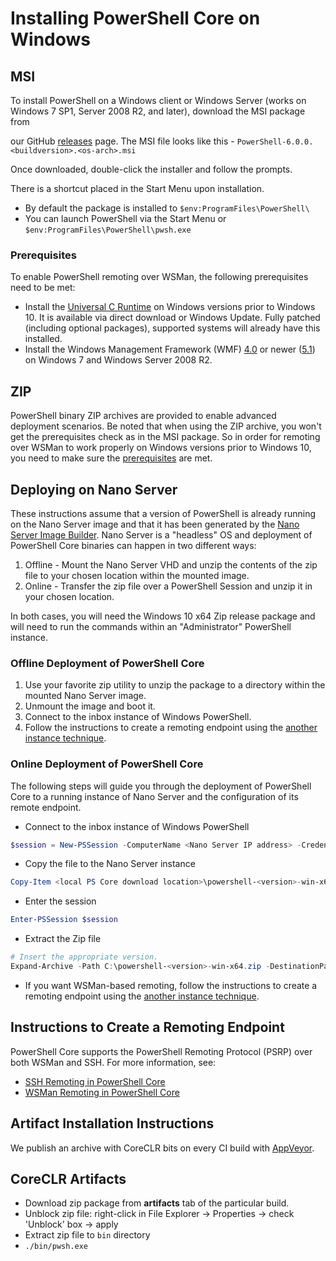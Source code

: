 # Installing PowerShell Core on Windows

## MSI

To install PowerShell on a Windows client or Windows Server (works on Windows 7 SP1, Server 2008 R2, and later), download the MSI package from
<!-- TODO: either the Download Center or -->
our GitHub [releases][] page.
The MSI file looks like this - `PowerShell-6.0.0.<buildversion>.<os-arch>.msi`

Once downloaded, double-click the installer and follow the prompts.

There is a shortcut placed in the Start Menu upon installation.

* By default the package is installed to `$env:ProgramFiles\PowerShell\`
* You can launch PowerShell via the Start Menu or `$env:ProgramFiles\PowerShell\pwsh.exe`

### Prerequisites

To enable PowerShell remoting over WSMan, the following prerequisites need to be met:

* Install the [Universal C Runtime](https://www.microsoft.com/download/details.aspx?id=50410) on Windows versions prior to Windows 10.
  It is available via direct download or Windows Update.
  Fully patched (including optional packages), supported systems will already have this installed.
* Install the Windows Management Framework (WMF) [4.0](https://www.microsoft.com/download/details.aspx?id=40855)
  or newer ([5.1](https://www.microsoft.com/download/details.aspx?id=54616)) on Windows 7 and Windows Server 2008 R2.

## ZIP

PowerShell binary ZIP archives are provided to enable advanced deployment scenarios.
Be noted that when using the ZIP archive, you won't get the prerequisites check as in the MSI package.
So in order for remoting over WSMan to work properly on Windows versions prior to Windows 10,
you need to make sure the [prerequisites](#prerequisites) are met.

## Deploying on Nano Server

These instructions assume that a version of PowerShell is already running on the Nano Server image and that it has been generated by the [Nano Server Image Builder](https://technet.microsoft.com/windows-server-docs/get-started/deploy-nano-server).
Nano Server is a "headless" OS and deployment of PowerShell Core binaries can happen in two different ways:

1. Offline - Mount the Nano Server VHD and unzip the contents of the zip file to your chosen location within the mounted image.
1. Online - Transfer the zip file over a PowerShell Session and unzip it in your chosen location.

In both cases, you will need the Windows 10 x64 Zip release package and will need to run the commands within an "Administrator" PowerShell instance.

### Offline Deployment of PowerShell Core

1. Use your favorite zip utility to unzip the package to a directory within the mounted Nano Server image.
1. Unmount the image and boot it.
1. Connect to the inbox instance of Windows PowerShell.
1. Follow the instructions to create a remoting endpoint using the [another instance technique](#executed-by-another-instance-of-powershell-on-behalf-of-the-instance-that-it-will-register).

### Online Deployment of PowerShell Core

The following steps will guide you through the deployment of PowerShell Core to a running instance of Nano Server and the configuration of its remote endpoint.

* Connect to the inbox instance of Windows PowerShell

```powershell
$session = New-PSSession -ComputerName <Nano Server IP address> -Credential <An Administrator account on the system>
```

* Copy the file to the Nano Server instance

```powershell
Copy-Item <local PS Core download location>\powershell-<version>-win-x64.zip c:\ -ToSession $session
```

* Enter the session

```powershell
Enter-PSSession $session
```

* Extract the Zip file

```powershell
# Insert the appropriate version.
Expand-Archive -Path C:\powershell-<version>-win-x64.zip -DestinationPath "C:\PowerShellCore_<version>"
```

* If you want WSMan-based remoting, follow the instructions to create a remoting endpoint using the [another instance technique](../core-powershell/WSMan-Remoting-in-PowerShell-Core.md#executed-by-another-instance-of-powershell-on-behalf-of-the-instance-that-it-will-register).

## Instructions to Create a Remoting Endpoint

PowerShell Core supports the PowerShell Remoting Protocol (PSRP) over both WSMan and SSH. For more information, see:

* [SSH Remoting in PowerShell Core][ssh-remoting]
* [WSMan Remoting in PowerShell Core][wsman-remoting]

## Artifact Installation Instructions

We publish an archive with CoreCLR bits on every CI build with [AppVeyor][].

## CoreCLR Artifacts

* Download zip package from **artifacts** tab of the particular build.
* Unblock zip file: right-click in File Explorer -> Properties ->
  check 'Unblock' box -> apply
* Extract zip file to `bin` directory
* `./bin/pwsh.exe`

<!-- [download-center]: TODO -->
[releases]: https://github.com/PowerShell/PowerShell/releases
[signing]: ../../tools/Sign-Package.ps1
[ssh-remoting]: ../core-powershell/SSH-Remoting-in-PowerShell-Core.md
[wsman-remoting]: ../core-powershell/WSMan-Remoting-in-PowerShell-Core.md
[AppVeyor]: https://ci.appveyor.com/project/PowerShell/powershell
